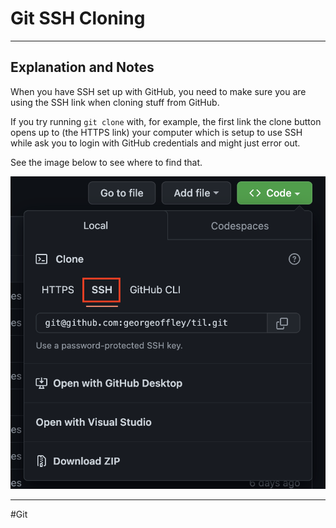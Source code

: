 # Git SSH Cloning

---
## Explanation and Notes

When you have SSH set up with GitHub, you need to make sure you are using the SSH link when cloning stuff from GitHub. 

If you try running `git clone` with, for example, the first link the clone button opens up to (the HTTPS link) your computer which is setup to use SSH while ask you to login with GitHub credentials and might just error out. 

See the image below to see where to find that.

![Git SSH Clone Link](../images/git-clone-ssh.png)

---

#Git